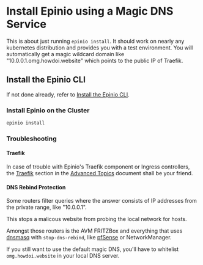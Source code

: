 # Install Epinio using a Magic DNS Service

This is about just running `epinio install`. It should work on nearly any kubernetes distribution and provides you with a test environment.
You will automatically get a magic wildcard domain like "10.0.0.1.omg.howdoi.website" which points to the public IP of Traefik.

## Install the Epinio CLI

If not done already, refer to [Install the Epinio CLI](./docs/user/tutorials/install_epinio_cli.md).

### Install Epinio on the Cluster

```bash
epinio install
```

### Troubleshooting

#### Traefik

In case of trouble with Epinio's Traefik component or Ingress controllers, the [Traefik](../explanations/advanced.md#traefik) section in the
[Advanced Topics](../explanations/advanced.md) document shall be your friend.

#### DNS Rebind Protection

Some routers filter queries where the answer consists of IP addresses from the private range, like "10.0.0.1".

This stops a malicous website from probing the local network for hosts.

Amongst those routers is the AVM FRITZBox and everything that uses [dnsmasq](https://thekelleys.org.uk/dnsmasq/docs/dnsmasq-man.html) with `stop-dns-rebind`, like [pfSense](https://docs.netgate.com/pfsense/en/latest/services/dns/rebinding.html) or NetworkManager.

If you still want to use the default magic DNS, you'll have to whitelist `omg.howdoi.website` in your local DNS server.
